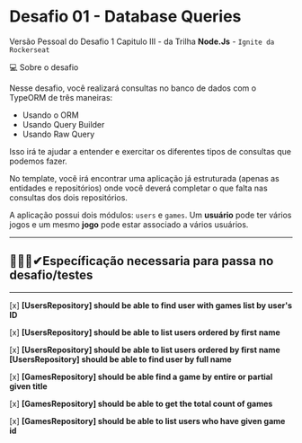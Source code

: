 # Desafio 01 - Database Queries

Versão Pessoal do Desafio 1 Capitulo III - da Trilha **Node.Js** - `Ignite da Rockerseat`

💻 Sobre o desafio

Nesse desafio, você realizará consultas no banco de dados com o TypeORM de três maneiras:

- Usando o ORM
- Usando Query Builder
- Usando Raw Query

Isso irá te ajudar a entender e exercitar os diferentes tipos de consultas que podemos fazer.

No template, você irá encontrar uma aplicação já estruturada (apenas as entidades e repositórios) onde você deverá completar o que falta nas consultas dos dois repositórios.

A aplicação possui dois módulos: `users` e `games`. Um **usuário** pode ter vários jogos e um mesmo **jogo** pode estar associado a vários usuários.

---
## 👨‍💻😁✔Específicação necessaria para passa no desafio/testes

---

[x] **[UsersRepository] should be able to find user with games list by user's ID**

[x] **[UsersRepository] should be able to list users ordered by first name**

[x] **[UsersRepository] should be able to list users ordered by first name**
**[UsersRepository] should be able to find user by full name**

[x] **[GamesRepository] should be able find a game by entire or partial given title**

[x] **[GamesRepository] should be able to get the total count of games**

[x] **[GamesRepository] should be able to list users who have given game id**